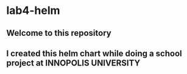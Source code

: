 # lab4-helm
## Welcome to this repository 
## I created this helm chart while doing a school project at INNOPOLIS UNIVERSITY
